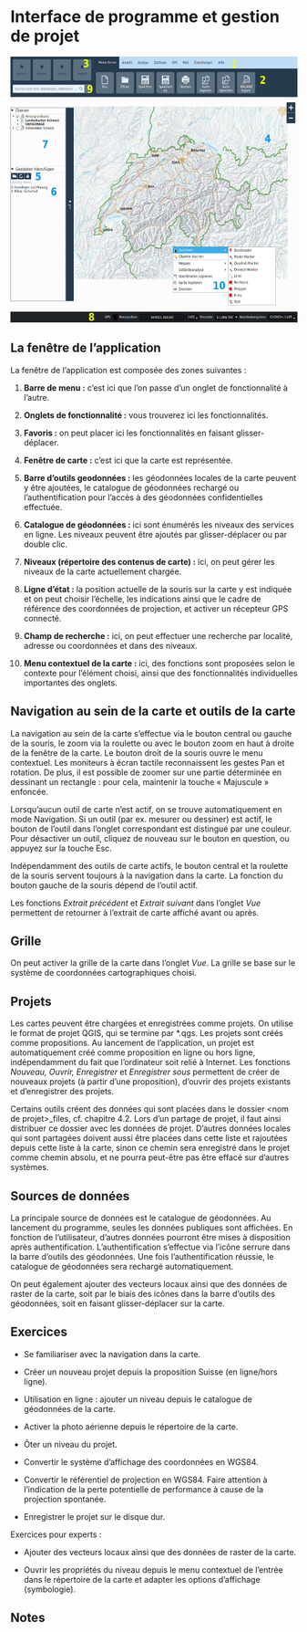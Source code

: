 # Interface de programme et gestion de projet

<img src="../media/image1.png" width="599" height="466" />

## La fenêtre de l’application

La fenêtre de l’application est composée des zones suivantes :

1.  **Barre de menu :** c’est ici que l’on passe d’un onglet de fonctionnalité à l’autre.

2.  **Onglets de fonctionnalité :** vous trouverez ici les fonctionnalités.

3.  **Favoris :** on peut placer ici les fonctionnalités en faisant glisser-déplacer.

4.  **Fenêtre de carte :** c’est ici que la carte est représentée.

5.  **Barre d’outils geodonnées :** les géodonnées locales de la carte peuvent y être ajoutées, le catalogue de géodonnées rechargé ou l’authentification pour l’accès à des géodonnées confidentielles effectuée.

6.  **Catalogue de géodonnées :** ici sont énumérés les niveaux des services en ligne. Les niveaux peuvent être ajoutés par glisser-déplacer ou par double clic.

7.  **Niveaux (répertoire des contenus de carte) :** ici, on peut gérer les niveaux de la carte actuellement chargée.

8.  **Ligne d’état :** la position actuelle de la souris sur la carte y est indiquée et on peut choisir l’échelle, les indications ainsi que le cadre de référence des coordonnées de projection, et activer un récepteur GPS connecté.

9.  **Champ de recherche :** ici, on peut effectuer une recherche par localité, adresse ou coordonnées et dans des niveaux.

10. **Menu contextuel de la carte :** ici, des fonctions sont proposées selon le contexte pour l’élément choisi, ainsi que des fonctionnalités individuelles importantes des onglets.

## Navigation au sein de la carte et outils de la carte

La navigation au sein de la carte s’effectue via le bouton central ou gauche de la souris, le zoom via la roulette ou avec le bouton zoom en haut à droite de la fenêtre de la carte. Le bouton droit de la souris ouvre le menu contextuel. Les moniteurs à écran tactile reconnaissent les gestes Pan et rotation. De plus, il est possible de zoomer sur une partie déterminée en dessinant un rectangle : pour cela, maintenir la touche « Majuscule » enfoncée.

Lorsqu’aucun outil de carte n’est actif, on se trouve automatiquement en mode Navigation. Si un outil (par ex. mesurer ou dessiner) est actif, le bouton de l’outil dans l’onglet correspondant est distingué par une couleur. Pour désactiver un outil, cliquez de nouveau sur le bouton en question, ou appuyez sur la touche Esc.

Indépendamment des outils de carte actifs, le bouton central et la roulette de la souris servent toujours à la navigation dans la carte. La fonction du bouton gauche de la souris dépend de l’outil actif.

Les fonctions *Extrait précédent* et *Extrait suivant* dans l’onglet *Vue* permettent de retourner à l’extrait de carte affiché avant ou après.

## Grille

On peut activer la grille de la carte dans l’onglet *Vue*. La grille se base sur le système de coordonnées cartographiques choisi.

## Projets

Les cartes peuvent être chargées et enregistrées comme projets. On utilise le format de projet QGIS, qui se termine par \*.qgs. Les projets sont créés comme propositions. Au lancement de l’application, un projet est automatiquement créé comme proposition en ligne ou hors ligne, indépendamment du fait que l’ordinateur soit relié à Internet. Les fonctions *Nouveau, Ouvrir, Enregistrer* et *Enregistrer sous* permettent de créer de nouveaux projets (à partir d’une proposition), d’ouvrir des projets existants et d’enregistrer des projets.

Certains outils créent des données qui sont placées dans le dossier &lt;nom de projet&gt;\_files, cf. chapitre 4.2. Lors d’un partage de projet, il faut ainsi distribuer ce dossier avec les données de projet. D’autres données locales qui sont partagées doivent aussi être placées dans cette liste et rajoutées depuis cette liste à la carte, sinon ce chemin sera enregistré dans le projet comme chemin absolu, et ne pourra peut-être pas être effacé sur d’autres systèmes.

## Sources de données

La principale source de données est le catalogue de géodonnées. Au lancement du programme, seules les données publiques sont affichées. En fonction de l’utilisateur, d’autres données pourront être mises à disposition après authentification. L’authentification s’effectue via l’icône serrure dans la barre d’outils des géodonnées. Une fois l’authentification réussie, le catalogue de géodonnées sera rechargé automatiquement.

On peut également ajouter des vecteurs locaux ainsi que des données de raster de la carte, soit par le biais des icônes dans la barre d’outils des géodonnées, soit en faisant glisser-déplacer sur la carte.

## Exercices

-   Se familiariser avec la navigation dans la carte.

-   Créer un nouveau projet depuis la proposition Suisse (en ligne/hors ligne).

-   Utilisation en ligne : ajouter un niveau depuis le catalogue de géodonnées de la carte.

-   Activer la photo aérienne depuis le répertoire de la carte.

-   Ôter un niveau du projet.

-   Convertir le système d’affichage des coordonnées en WGS84.

-   Convertir le référentiel de projection en WGS84. Faire attention à l’indication de la perte potentielle de performance à cause de la projection spontanée.

-   Enregistrer le projet sur le disque dur.

Exercices pour experts :

-   Ajouter des vecteurs locaux ainsi que des données de raster de la carte.

-   Ouvrir les propriétés du niveau depuis le menu contextuel de l’entrée dans le répertoire de la carte et adapter les options d’affichage (symbologie).


## Notes


